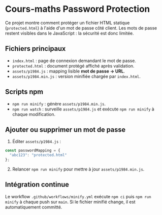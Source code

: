 # Cours-maths Password Protection

Ce projet montre comment protéger un fichier HTML statique (`protected.html`) à l'aide d'un mot de passe côté client. Les mots de passe restent visibles dans le JavaScript : la sécurité est donc limitée.

## Fichiers principaux
- `index.html` : page de connexion demandant le mot de passe.
- `protected.html` : document protégé affiché après validation.
- `assets/p1984.js` : mapping lisible **mot de passe → URL**.
- `assets/p1984.min.js` : version minifiée chargée par `index.html`.

## Scripts npm
- `npm run minify` : génère `assets/p1984.min.js`.
- `npm run watch` : surveille `assets/p1984.js` et exécute `npm run minify` à chaque modification.

## Ajouter ou supprimer un mot de passe
1. Éditer `assets/p1984.js` :
```javascript
const passwordMapping = {
  "abc123": "protected.html"
};
```
2. Relancer `npm run minify` pour mettre à jour `assets/p1984.min.js`.

## Intégration continue
Le workflow `.github/workflows/minify.yml` exécute `npm ci` puis `npm run minify` à chaque push sur `main`. Si le fichier minifié change, il est automatiquement committé.

